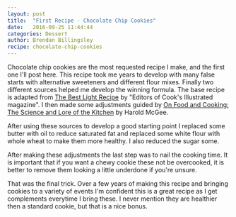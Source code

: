 ```yaml
---
layout: post
title:  "First Recipe - Chocolate Chip Cookies"
date:   2016-09-25 11:44:44
categories: Dessert
author: Brendan Billingsley
recipe: chocolate-chip-cookies
---
```

Chocolate chip cookies are the most requested recipe I make, and the first one I'll post here. This
 recipe took me years to develop with many false starts with alternative sweeteners and
 different flour mixes. Finally two different sources helped me develop the winning
 formula. The base recipe is adapted from <a href="https://smile.amazon.com/Light-Recipe-Editors-Illustrated-magazine/dp/0936184973/ref=sr_1_1?ie=UTF8&qid=1474909923&sr=8-1&keywords=the+best+light+recipe+cookbook">
 The Best Light Recipe</a> by "Editors of Cook's Illustrated magazine". I then made some adjustments
  guided by
 <a href="https://smile.amazon.com/Food-Cooking-Science-Lore-Kitchen/dp/0684800012/ref=sr_1_1?ie=UTF8&qid=1474910043&sr=8-1&keywords=on+food+and+cooking">
 On Food and Cooking: The Science and Lore of the Kitchen</a> by Harold McGee. 
 
 After using these sources to develop a good starting point I replaced some butter with
 oil to reduce saturated fat and replaced some white flour with whole wheat to make
 them more healthy. I also reduced the sugar some.
 
 After making these adjustments the last step was to nail the cooking time. It is 
 important that if you want a chewy cookie these not be overcooked, it is better to remove
 them looking a little underdone if you're unsure.
 
 That was the final trick. Over a few years of making this recipe and bringing cookies
 to a variety of events I'm confident this is a great recipe as I get complements everytime
 I bring these. I never mention they are healthier then a standard cookie, but that is a 
 nice bonus.